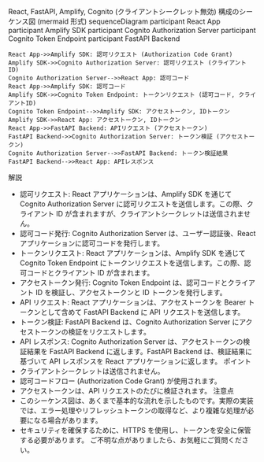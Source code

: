 React, FastAPI, Amplify, Cognito (クライアントシークレット無効) 構成のシーケンス図 (mermaid 形式)
sequenceDiagram
    participant React App
    participant Amplify SDK
    participant Cognito Authorization Server
    participant Cognito Token Endpoint
    participant FastAPI Backend

    React App->>Amplify SDK: 認可リクエスト (Authorization Code Grant)
    Amplify SDK->>Cognito Authorization Server: 認可リクエスト (クライアントID)
    Cognito Authorization Server-->>React App: 認可コード
    React App->>Amplify SDK: 認可コード
    Amplify SDK->>Cognito Token Endpoint: トークンリクエスト (認可コード, クライアントID)
    Cognito Token Endpoint-->>Amplify SDK: アクセストークン, IDトークン
    Amplify SDK->>React App: アクセストークン, IDトークン
    React App->>FastAPI Backend: APIリクエスト (アクセストークン)
    FastAPI Backend->>Cognito Authorization Server: トークン検証 (アクセストークン)
    Cognito Authorization Server-->>FastAPI Backend: トークン検証結果
    FastAPI Backend-->>React App: APIレスポンス

解説
 * 認可リクエスト: React アプリケーションは、Amplify SDK を通じて Cognito Authorization Server に認可リクエストを送信します。この際、クライアント ID が含まれますが、クライアントシークレットは送信されません。
 * 認可コード発行: Cognito Authorization Server は、ユーザー認証後、React アプリケーションに認可コードを発行します。
 * トークンリクエスト: React アプリケーションは、Amplify SDK を通じて Cognito Token Endpoint にトークンリクエストを送信します。この際、認可コードとクライアント ID が含まれます。
 * アクセストークン発行: Cognito Token Endpoint は、認可コードとクライアント ID を検証し、アクセストークンと ID トークンを発行します。
 * API リクエスト: React アプリケーションは、アクセストークンを Bearer トークンとして含めて FastAPI Backend に API リクエストを送信します。
 * トークン検証: FastAPI Backend は、Cognito Authorization Server にアクセストークンの検証をリクエストします。
 * API レスポンス: Cognito Authorization Server は、アクセストークンの検証結果を FastAPI Backend に返します。FastAPI Backend は、検証結果に基づいて API レスポンスを React アプリケーションに返します。
ポイント
 * クライアントシークレットは送信されません。
 * 認可コードフロー (Authorization Code Grant) が使用されます。
 * アクセストークンは、API リクエストのたびに検証されます。
注意点
 * このシーケンス図は、あくまで基本的な流れを示したものです。実際の実装では、エラー処理やリフレッシュトークンの取得など、より複雑な処理が必要になる場合があります。
 * セキュリティを確保するために、HTTPS を使用し、トークンを安全に保管する必要があります。
ご不明な点がありましたら、お気軽にご質問ください。
